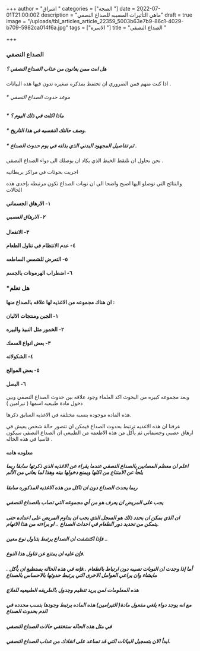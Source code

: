 +++
author = "اشراق "
categories = ["الصحة "]
date = 2022-07-01T21:00:00Z
description = "ماهي التأثيرات المسببه للصداع النصفي"
draft = true
image = "/uploads/tbl_articles_article_22359_5003b63e7b9-86c1-4029-b709-5982ca014f6a.jpg"
tags = ["الاسره "]
title = "الصداع  النصفي "

+++
### الصداع النصفي 

##### هل انت ممن يعانون من عذاب الصداع النصفي ؟

اذا كنت منهم فمن الضروري ان تحتفظ بمذكره صغيره تدون فيها هذه البيانات .

###### * موعد حدوث الصداع النصفي 

##### * ماذا اكلت في ذلك اليوم ؟

##### * وصف حالتك النفسيه في هذا التاريخ. 

##### * ثم تفاصيل المجهود البدني الذي بذلته في يوم حدوث الصداع .

نحن نحاول ان نلتقط الخيط الذي يكاد ان يوصلك الى دواء الصداع النصفي .

اجريت بحوثات في مراكز بريطانيه 

والنتائج التي توصلو اليها اصبح واضحا الى ان نوبات الصداع تكون مرتبطه بإحدى هذه الحالات 

#### ١- الارهاق الجسماني 

##### ٢- الارهاق العصبي 

####  ٣- الانفعال 

#### ٤- عدم الانتظام في تناول الطعام 

#### ٥- التعرض للشمس الساطعه 

#### ٦- اضطراب الهرمونات بالجسم 

### *هل تعلم

#### ان هناك مجموعه من الاغذيه لها علاقه بالصداع منها :

#### ١- الجبن ومنتجات الالبان 

#### ٢- الخمور مثل النبيذ والبيره 

#### ٣- بعض انواع السمك 

#### ٤- الشكولاته 

#### ٥- بعض الموالح 

#### ٦- البصل 

وبعد مجموعه كبيره من البحوث اكد العلماء وجود علاقه بين حدوث الصداع النصفي  وبين دخول مادة طبيعيه اسمها ( تيرامين ) 

هذه الماده موجوده بنسبه مختلفه في الاغذيه السابق ذكرها. 

عرفنا ان هذه الاغذيه ترتبط بحدوث الصداع فيمكن ان تتصور حالة شخص يعيش في ارهاق عصبي وجسماني  ثم يأكل من هذه الاطعمه من الطبيعي ان الصداع النصفي سيكون قاسيا في هذه الحاله .

#### معلومه هامه #

##### اعلم ان معظم المصابين بالصداع النصفي عندما يقراء عن الاغذيه الذي ذكرتها سابقا ربما يلجأ عن الامتناع من اكلها ويمنع دخولها بيته وهذا لما يعاني من الألم 

##### ربما يحدث الصداع دون ان تاكل من هذه الاغذيه المذكوره سابقا 

##### يجب على المريض ان يعرف هو من أي مجموعه التي تصاب بالصداع النصفي 

##### ان الذي يمكن ان يحدد ذلك هو السجل الذي يجب ان يداوم المريض على اعداده  حتى يتمكن من تحديد دور الطعام في احداث الصداع .. او براءته  من هذا الاتهام.

##### فإذا اكتشفت ان الصداع يرتبط بتناول نوع معين ..

##### فإن عليه ان يمتنع عن تناول هذا النوع.

##### . أما إذا وجدت ان النوبات تصيبه دون ارتباط بالطعام ..فإنه في هذه الحاله يستطيع ان يأكل مايشاء وان يراعي العوامل الاخرى التي يرتبط حدوثها بالاحساس بالصداع 

##### هذه المعلومات لمن يريد تنظيم وجدول بالطريقه الطبيعيه للعلاج 

##### مع انه يوجد دواء يلغي مفعول مادة( التيرامين) هذه الماده يرتبط وجودها بنسب محدده في الدم بحدوث الصداع 

##### في مثل هذه الحاله ستختفي حالات الصداع النصفي 

##### ابدأ الان بتسجيل البيانات التي قد تساعد على انقاذك من عذاب الصداع النصفي.